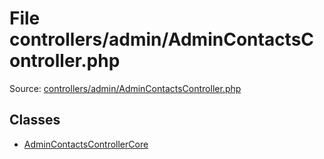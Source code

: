 File controllers/admin/AdminContactsController.php
=========

Source: [controllers/admin/AdminContactsController.php](https://github.com/PrestaShop/PrestaShop/blob/1.5.1.0/controllers/admin/AdminContactsController.php)


Classes
-------

* [AdminContactsControllerCore](class.AdminContactsControllerCore.md)

